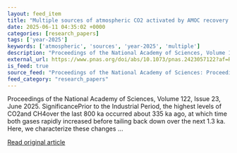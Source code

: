 ```yaml
---
layout: feed_item
title: "Multiple sources of atmospheric CO2 activated by AMOC recovery at the onset of interglacial MIS 9"
date: 2025-06-11 04:35:02 +0000
categories: [research_papers]
tags: ['year-2025']
keywords: ['atmospheric', 'sources', 'year-2025', 'multiple']
description: "Proceedings of the National Academy of Sciences, Volume 122, Issue 23, June 2025"
external_url: https://www.pnas.org/doi/abs/10.1073/pnas.2423057122?af=R
is_feed: true
source_feed: "Proceedings of the National Academy of Sciences: Proceedings of the National Academy of Sciences: Table of Contents"
feed_category: "research_papers"
---
```


Proceedings of the National Academy of Sciences, Volume 122, Issue 23, June 2025. SignificancePrior to the Industrial Period, the highest levels of CO2and CH4over the last 800 ka occurred about 335 ka ago, at which time both gases rapidly increased before tailing back down over the next 1.3 ka. Here, we characterize these changes ...

[Read original article](https://www.pnas.org/doi/abs/10.1073/pnas.2423057122?af=R)
